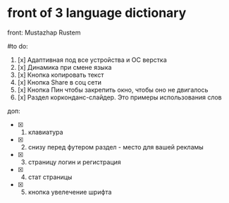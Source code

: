 # front of 3 language dictionary

front: Mustazhap Rustem 


#to do:
1. [x] Адаптивная под все устройства и ОС верстка
2. [x] Динамика при смене языка
3. [x] Кнопка копировать текст 
4. [x] Кнопка Share в соц сети
5. [x] Кнопка Пин чтобы закрепить окно, чтобы оно не двигалось
6. [x] Раздел корконданс-слайдер. Это примеры использования слов

доп:
- [x] 1. клавиатура 
- [x] 2. снизу перед футером раздел - место для вашей рекламы
- [x] 3. страницу логин и регистрация 
- [x] 4. стат страницы
- [x] 5. кнопка увелечение шрифта
